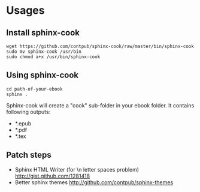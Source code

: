 Usages
======

Install sphinx-cook
-------------------

	wget https://github.com/contpub/sphinx-cook/raw/master/bin/sphinx-cook
	sudo mv sphinx-cook /usr/bin
	sudo chmod a+x /usr/bin/sphinx-cook

Using sphinx-cook
-----------------

	cd path-of-your-ebook
	sphinx .

Sphinx-cook will create a "cook" sub-folder in your ebook folder.
It contains following outputs:

* *.epub
* *.pdf
* *.tex

Patch steps
------------

* Sphinx HTML Writer (for \n letter spaces problem) http://gist.github.com/1281418
* Better sphinx themes http://github.com/contpub/sphinx-themes
